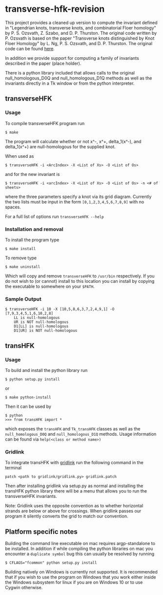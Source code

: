 # transverse-hfk-revision
This project provides a cleaned up version to compute the invariant defined in 
"Legendrian knots, transverse knots, and combinatorial Floer homology" by 
P. S. Ozsvath, Z. Szabo, and D. P. Thurston. The original code written by P. Ozsvath 
is based on the paper "Transverse knots distinguished by Knot Floer Homology" 
by L. Ng, P. S. Ozsvath, and D. P. Thurston. The original code can be found
[here](https://services.math.duke.edu/~ng/math/programs.html).

In addition we provide support for computing a family of invariants described
in the paper (place holder).

There is a python library included that allows calls to the original
null_homologous_D0Q and null_homologous_D1Q methods as well as the 
invariants directly in a Tk window or from the python interpreter.

## transverseHFK
### Usage
To compile transverseHFK program run
```
$ make
```
The program will calculate whether or not x^-, x^+, delta_1(x^-), and delta_1(x^+) 
are null-homologous for the supplied knot. 

When used as
```
$ transverseHFK -i <ArcIndex> -X <List of Xs> -O <List of Os>
```
and for the new invariant is
```
$ transverseHFK -i <arcIndex> -X <List of Xs> -O <List of Os> -n <# of sheets>
```
where the three parameters specify a knot via its grid diagram. Currently the
two lists must be input in the form `[0,1,2,3,4,5,6,7,8,9]` with no spaces.

For a full list of options run `transverseHFK --help`

### Installation and removal
To install the program type 
```
$ make install
```
To remove type 
```
$ make uninstall
```
Which will copy and remove `transverseHFK` to `/usr/bin` respectively.
If you do not wish to (or cannot) install to this location you can 
install by copying the executable to somewhere on your `$PATH`.

### Sample Output
```
$ transverseHFK -i 10 -X [10,5,8,6,3,7,2,4,9,1] -O [7,9,3,4,5,1,6,10,2,8]
    LL is null-homologous
    UR is NOT null-homologous
    D1[LL] is null-homologous
    D1[UR] is NOT null-homologous
```

## transHFK
### Usage
To build and install the python library run
```
$ python setup.py install
```
or
```
$ make python-install
```

Then it can be used by
```
$ python
>>> from transHFK import *
```
which exposes the `transHFK` and `Tk_transHFK` classes as well as
the `null_homologous_D0Q` and `null_homologous_D1Q` methods.
Usage information can be found via `help(<class or method name>)`

### Gridlink
To integrate transHFK with [gridlink](https://www.math.uic.edu/~culler/gridlink) 
run the following command in the terminal

```
patch <path to gridlink/gridlink.py> gridlink.patch
```

Then after installing gridlink via setup.py as normal and installing the transHFK python
library there will be a menu that allows you to run the transverseHFK 
invariants.

Note: Gridlink uses the opposite convention as to whether horizontal strands are
below or above for crossings. When gridlink passes our program it silently converts
the grid to match our convention.

## Platform specific notes
Building the command line executable on mac requires argp-standalone to be installed. 
In addition if while compiling the python libraries on mac you encounter a 
`duplicate symbol` bug this can usually be resolved by running 
```
$ CFLAGS="fcommon" python setup.py install
```

Building natively on Windows is currently not supported. It is recommended that if
you wish to use the program on Windows that you work either inside the 
Windows subsystem for linux if you are on Windows 10 or to use Cygwin otherwise.
